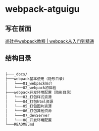 # webpack-atguigu

## 写在前面

[尚硅谷webpack教程 | webpack从入门到精通](http://www.gulixueyuan.com/course/358/tasks)

## 结构目录

```xml

├───_docs/
├───webpack基本使用（隐形目录）
│   └───01_webpack简介
│   └───02_webpack初体验
├───webpack开发环境配置（隐形目录）
│   └───03_打包样式资源
│   └───04_打包html资源
│   └───05_打包图片资源
│   └───06_打包其他资源
│   └───07_devServer
│   └───08_开发环境配置
└───README.md

```
